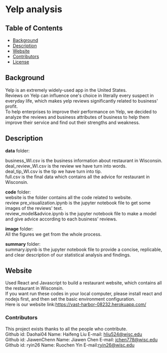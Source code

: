 # Yelp analysis

## Table of Contents

- [Background](#background)
- [Description](#description)
- [Website](#usage)
- [Contributors](#contributors)
- [License](#license)

## Background

Yelp is an extremely widely-used app in the United States. <br/>
Reviews on Yelp can influence one's choice in literally every suspect in everyday life, which makes yelp reviews significantly related to business' profit. <br/>
To help enterprises to improve their performance on Yelp, we decided to analyze the reviews and business attributes of business to help them improve their service and find out their strengths and weakness.<br/>

## Description

**data** folder:<br/>

business_WI.csv is the business information about restaurant in Wisconsin.<br/>
deal_review_WI.csv is the review we have turn into words.<br/>
deal_tip_WI.csv is the tip we have turn into tip.<br/>
full.csv is the final data which contains all the advice for restaurant in Wisconsin.<br/>


**code** folder:<br/>
website is the folder contains all the code related to website.<br/>
review pre_visualization.ipynb is the jupyter notebook file to get some images of the reviews' text.<br/>
review_model&advice.ipynb is the jupyter notebook file to make a model and give advice according to each business' reviews.<br/>


**image** folder:<br/>
All the figures we get from the whole process.<br/>

**summary** folder:<br/>
summary.ipynb is the jupyter notebook file to provide a concise, replicable, and clear description of our statistical analysis and findings.<br/>


## Website

Used React and Javascript to build a restaurant website, which contains all the restaurant in Wisconsin.<br/>
If you want run these codes in your local computer, please install react and nodejs first, and then set the basic environment configuration.<br/>
Here is our website link:https://vast-harbor-08232.herokuapp.com/<br/>

### Contributors
This project exists thanks to all the people who contribute.<br/>
Github id: Daohai04 Name: Haifeng Liu E-mail: hliu524@wisc.edu<br/>
Github id: JiawenChenn Name: Jiawen Chen E-mail: jchen778@wisc.edu<br/>
Github id: ryin26 Name: Ruochen Yin E-mail:ryin26@wisc.edu<br/>